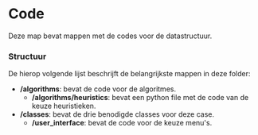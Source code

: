 # Code
Deze map bevat mappen met de codes voor de datastructuur.

### Structuur
De hierop volgende lijst beschrijft de belangrijkste mappen in deze folder:

- **/algorithms**: bevat de code voor de algoritmes.
  - **/algorithms/heuristics**: bevat een python file met de code van de keuze heuristieken.
- **/classes**: bevat de drie benodigde classes voor deze case.
  - **/user_interface**:  bevat de code voor de keuze menu's.
